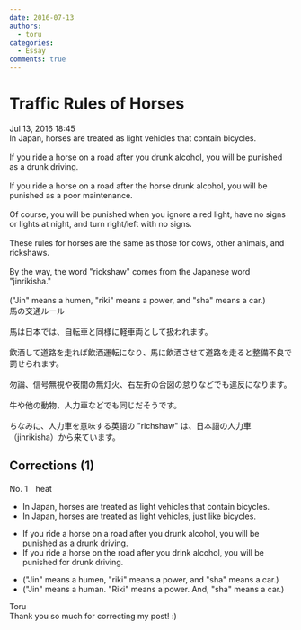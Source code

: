```yaml
---
date: 2016-07-13
authors:
  - toru
categories:
  - Essay
comments: true
---
```


# Traffic Rules of Horses
<div class="date">Jul 13, 2016 18:45</div>
<div id="post"><div id="body_show_ori">
In Japan, horses are treated as light vehicles that contain bicycles.<br/><br/>If you ride a horse on a road after you drunk alcohol, you will be punished as a drunk driving.<br/><br/>If you ride a horse on a road after the horse drunk alcohol, you will be punished as a poor maintenance.<br/><br/>Of course, you will be punished when you ignore a red light, have no signs or lights at night, and turn right/left with no signs.<br/><br/>These rules for horses are the same as those for cows, other animals, and rickshaws.<br/><br/>By the way, the word "rickshaw" comes from the Japanese word "jinrikisha."<br/><br/>("Jin" means a humen, "riki" means a power, and "sha" means a car.)
</div></div>

<!-- more -->

<div id="post_ja"><div id="body_show_mo">
馬の交通ルール<br/><br/>馬は日本では、自転車と同様に軽車両として扱われます。<br/><br/>飲酒して道路を走れば飲酒運転になり、馬に飲酒させて道路を走ると整備不良で罰せられます。<br/><br/>勿論、信号無視や夜間の無灯火、右左折の合図の怠りなどでも違反になります。<br/><br/>牛や他の動物、人力車などでも同じだそうです。<br/><br/>ちなみに、人力車を意味する英語の "richshaw" は、日本語の人力車（jinrikisha）から来ています。
</div></div>

## Corrections (1)
<div id="block"><div class="first_name"> No. 1　<span class="just_name">heat</span></div><div id="block2">
<ul class="correction_field">
<li class="incorrect">In Japan, horses are treated as light vehicles that contain bicycles.</li>
<li class="corrected correct">
In Japan, horses are treated as light vehicles, just like bicycles.
</li>
</ul>
<ul class="correction_field">
<li class="incorrect">If you ride a horse on a road after you drunk alcohol, you will be punished as a drunk driving.</li>
<li class="corrected correct">
If you ride a horse on the road after you drink alcohol, you will be punished for drunk driving.
</li>
</ul>
<ul class="correction_field">
<li class="incorrect">("Jin" means a humen, "riki" means a power, and "sha" means a car.)</li>
<li class="corrected correct">
("Jin" means a human. "Riki" means a power. And, "sha" means a car.)
</li>
</ul>
</div><div class="name"><span class="just_name">Toru</span><br>
Thank you so much for correcting my post! :)
</div>
</div>
